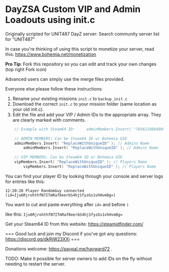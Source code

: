 # DayZSA Custom VIP and Admin Loadouts using init.c

Originally scripted for UNIT487 DayZ server: Search community server list for "UNIT487"

In case you're thinking of using this script to monetize your server, read this: https://www.bohemia.net/monetization

**Pro Tip**: Fork this repository so you can edit and track your own changes (top right Fork icon)

Advanced users can simply use the merge files provided. 

Everyone else please follow these instructions:

1. Rename your existing missions `init.c` to `backup_init.c` 
2. Download the correct `init.c` to your mission folder (same location as your old init.c).
3. Edit the file and add your VIP / Admin IDs to the appropriate array. They are clearly marked with comments. 

```c
	// Example with Steam64 ID: 	adminMembers.Insert( "76561198040948171" );
		
	// ADMIN MEMBERS: Can be Steam64 ID or Bohemia UID
	adminMembers.Insert( "ReplaceWithUniqueID" ); // Admins Name
        adminMembers.Insert( "ReplaceWithUniqueID" ); // Admins Name
		
	// VIP MEMBERS: Can be Steam64 ID or Bohemia UID
	vipMembers.Insert( "ReplaceWithUniqueID" ); // Players Name
        vipMembers.Insert( "ReplaceWithUniqueID" ); // Players Name
```

You can find your player ID by looking through your console and server logs for entries like this:
	
	12:20:20 Player RandomGuy connected (id=Iju6RjrohthfN7ITmRaf8eerbS4hjSfyzGs1vhHvm8g=)
	
You want to cut and paste everything after `id=` and before `)`
	
like this: `Iju6RjrohthfN7ITmRaf8eerbS4hjSfyzGs1vhHvm8g=`  
  
Get your Steam64 ID from this website: https://steamidfinder.com/

=== Good luck and join my Discord if you've got any questions: https://discord.gg/dkRjW23XXj ===
  
Donations welcome: https://paypal.me/hayward72 .

TODO: Make it possible for server owners to add IDs on the fly without needing to restart the server.
